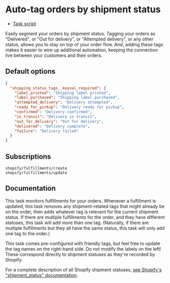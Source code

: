 # Auto-tag orders by shipment status

* [Task script](./script.liquid)

Easily segment your orders by shipment status. Tagging your orders as "Delivered", or "Out for delivery", or "Attempted delivery", or any other status, allows you to stay on top of your order flow. And, adding these tags makes it easier to wire up additional automation, keeping the connection live between your customers and their orders.

## Default options

```json
{
  "shipping_status_tags__keyval_required": {
    "label_printed": "Shipping label printed",
    "label_purchased": "Shipping label purchased",
    "attempted_delivery": "Delivery attempted",
    "ready_for_pickup": "Delivery ready for pickup",
    "confirmed": "Delivery confirmed",
    "in_transit": "Delivery in transit",
    "out_for_delivery": "Out for delivery",
    "delivered": "Delivery complete",
    "failure": "Delivery failed"
  }
}
```

## Subscriptions

```liquid
shopify/fulfillments/create
shopify/fulfillments/update
```

## Documentation

This task monitors fulfillments for your orders. Whenever a fulfillment is updated, this task removes any shipment-related tags that might already be on the order, then adds whatever tag is relevant for the current shipment status. If there are multiple fulfillments for the order, and they have different statuses, this task will add more than one tag. (Naturally, if there are multiple fulfillments but they all have the same status, this task will only add one tag to the order.)

This task comes pre-configured with friendly tags, but feel free to update the tag names on the right-hand side. Do not modify the labels on the left! These correspond directly to shipment statuses as they're recorded by Shopify.

For a complete description of all Shopify shipment statuses, [see Shopify's "shipment_status" documentation](https://help.shopify.com/en/api/reference/shipping-and-fulfillment/fulfillment#shipment-status-property).